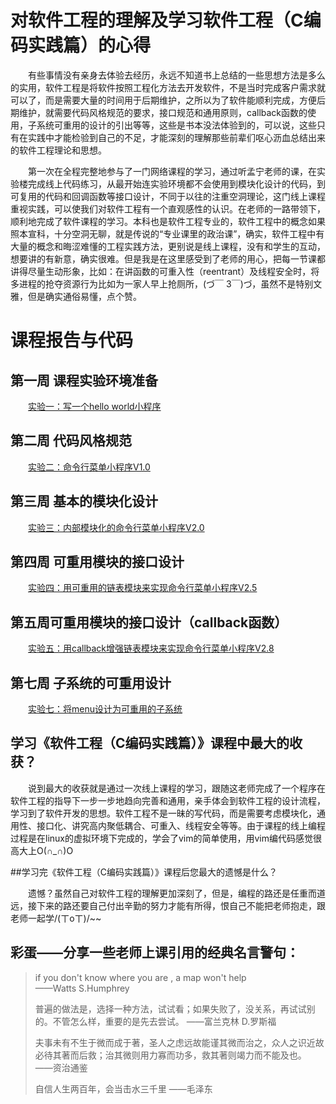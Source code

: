 

# 对软件工程的理解及学习软件工程（C编码实践篇）的心得

　　有些事情没有亲身去体验去经历，永远不知道书上总结的一些思想方法是多么的实用，软件工程是将软件按照工程化方法去开发软件，不是当时完成客户需求就可以了，而是需要大量的时间用于后期维护，之所以为了软件能顺利完成，方便后期维护，就需要代码风格规范的要求，接口规范和通用原则，callback函数的使用，子系统可重用的设计的引出等等，这些是书本没法体验到的，可以说，这些只有在实践中才能检验到自己的不足，才能深刻的理解那些前辈们呕心沥血总结出来的软件工程理论和思想。

　　第一次在全程完整地参与了一门网络课程的学习，通过听孟宁老师的课，在实验楼完成线上代码练习，从最开始连实验环境都不会使用到模块化设计的代码，到可复用的代码和回调函数等接口设计，不同于以往的注重空洞理论，这门线上课程重视实践，可以使我们对软件工程有一个直观感性的认识。在老师的一路带领下，顺利地完成了软件课程的学习。本科也是软件工程专业的，软件工程中的概念如果照本宣科，十分空洞无聊，就是传说的“专业课里的政治课”，确实，软件工程中有大量的概念和晦涩难懂的工程实践方法，更别说是线上课程，没有和学生的互动，想要讲的有新意，确实很难。但是我是在这里感受到了老师的用心，把每一节课都讲得尽量生动形象，比如：在讲函数的可重入性（reentrant）及线程安全时，将多进程的抢夺资源行为比如为一家人早上抢厕所，(づ￣ 3￣)づ，虽然不是特别文雅，但是确实通俗易懂，点个赞。


# 课程报告与代码

## 第一周 课程实验环境准备

　　[实验一：写一个hello world小程序](https://www.shiyanlou.com/courses/reports/1244290)
 

## 第二周 代码风格规范

　　[实验二：命令行菜单小程序V1.0](https://www.shiyanlou.com/courses/reports/1245011)
 

## 第三周 基本的模块化设计

　　[实验三：内部模块化的命令行菜单小程序V2.0](https://www.shiyanlou.com/courses/reports/1245510)
 
## 第四周 可重用模块的接口设计

　　[实验四：用可重用的链表模块来实现命令行菜单小程序V2.5](https://www.shiyanlou.com/courses/reports/1246372)
　　 

## 第五周可重用模块的接口设计（callback函数）

　　[实验五：用callback增强链表模块来实现命令行菜单小程序V2.8](https://www.shiyanlou.com/courses/reports/1247176)
 
## 第七周 子系统的可重用设计

　　[实验七：将menu设计为可重用的子系统](https://www.shiyanlou.com/courses/reports/1248228)


## 学习《软件工程（C编码实践篇）》课程中最大的收获？
　　说到最大的收获就是通过一次线上课程的学习，跟随这老师完成了一个程序在软件工程的指导下一步一步地趋向完善和通用，亲手体会到软件工程的设计流程，学习到了软件开发的思想。软件工程不是一昧的写代码，而是需要考虑模块化，通用性、接口化、讲究高内聚低耦合、可重入、线程安全等等。由于课程的线上编程过程是在linux的虚拟环境下完成的，学会了vim的简单使用，用vim编代码感觉很高大上O(∩_∩)O

##学习完《软件工程（C编码实践篇）》课程后您最大的遗憾是什么？

　　遗憾？虽然自己对软件工程的理解更加深刻了，但是，编程的路还是任重而道远，接下来的路还要自己付出辛勤的努力才能有所得，恨自己不能把老师抱走，跟老师一起学/(ㄒoㄒ)/~~

## 彩蛋——分享一些老师上课引用的经典名言警句：

> if you don't know where you are , a map won't help  
> ——Watts S.Humphrey
> 
> 普遍的做法是，选择一种方法，试试看；如果失败了，没关系，再试试别的。不管怎么样，重要的是先去尝试。
> ——富兰克林 D.罗斯福
> 
> 夫事未有不生于微而成于著，圣人之虑远故能谨其微而治之，众人之识近故必待其著而后救；治其微则用力寡而功多，救其著则竭力而不能及也。
> ——资治通鉴
> 
> 自信人生两百年，会当击水三千里 
> ——毛泽东
